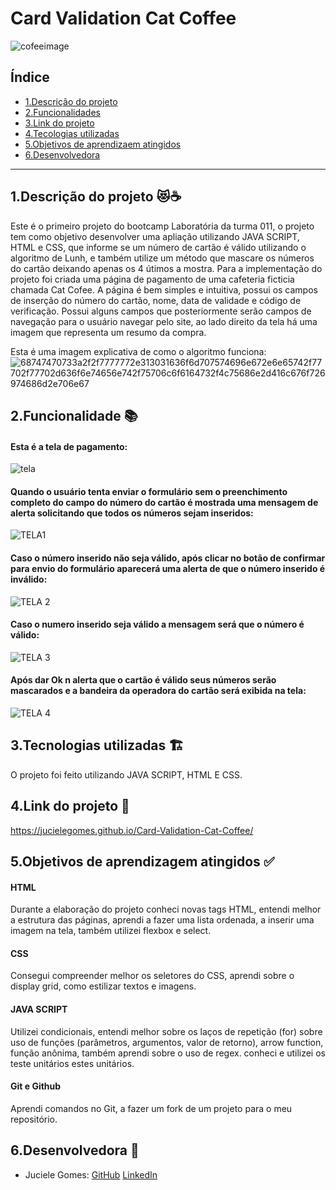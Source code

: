 # Card Validation Cat Coffee

![cofeeimage](https://github.com/JucieleGomes/SAP011-card-validation/assets/127780316/ec4eb19b-c76a-4ceb-9d12-161de9eca604)


## Índice

* [1.Descrição do projeto](1#-Descrição-do-projeto)
* [2.Funcionalidades](2#-Funcionalidades)
* [3.Link do projeto](3#-Link-do-projeto)
* [4.Tecologias utilizadas](4#-Tecnologias-utilizadas)
* [5.Objetivos de aprendizaem atingidos](5#-Objetivos-de-aprendizagem-atingidos)
* [6.Desenvolvedora](6#-Autora)
  

***




## 1.Descrição do projeto 😻☕

Este é o primeiro projeto do bootcamp Laboratória da turma 011, o projeto tem como
objetivo desenvolver uma apliação utilizando JAVA SCRIPT, HTML e CSS, que informe se 
um número de cartão é válido utilizando o algoritmo de Lunh, e também utilize um
método que mascare os números do cartão deixando apenas os 4 útimos a mostra.
Para a implementação do projeto foi criada uma página de pagamento de uma cafeteria 
ficticia chamada Cat Cofee. A página é bem simples e intuitiva, possui os campos de inserção 
do número do cartão, nome, data de validade e código de verificação. Possui alguns campos 
que posteriormente serão campos de navegação para o usuário navegar pelo site, ao lado direito 
da tela há uma imagem que representa um resumo da compra.

Esta é uma imagem explicativa de como o algoritmo funciona:
![68747470733a2f2f7777772e313031636f6d707574696e672e6e65742f77702f77702d636f6e74656e742f75706c6f6164732f4c75686e2d416c676f726974686d2e706e67](https://github.com/JucieleGomes/SAP011-card-validation/assets/127780316/195fda24-f1cf-4f1b-8b98-f04a6ae87132)




## 2.Funcionalidade 📚
#### Esta é a tela de pagamento:
![tela](https://github.com/JucieleGomes/SAP011-card-validation/assets/127780316/dccc118b-2d67-46b3-a970-b8789b8c9dd2)


#### Quando o usuário tenta enviar o formulário sem o preenchimento completo do campo do número do cartão é mostrada uma mensagem de alerta solicitando que todos os números sejam inseridos:

![TELA1](https://github.com/JucieleGomes/SAP011-card-validation/assets/127780316/8bf526d8-d751-4f15-8579-c74ce945bdbe)

#### Caso o número inserido não seja válido, após clicar no botão de confirmar para envio do formulário aparecerá uma alerta de que o número inserido é inválido:

![TELA 2](https://github.com/JucieleGomes/SAP011-card-validation/assets/127780316/f95c46b8-aa19-4d18-93b0-4ca70bfd2ef8)

#### Caso o numero inserido seja válido a mensagem será que o número é válido:

![TELA 3](https://github.com/JucieleGomes/SAP011-card-validation/assets/127780316/3cc8419f-f8cd-408e-ae54-ddc810df81d7)

#### Após dar Ok n alerta que o cartão é válido seus números serão mascarados e a bandeira da operadora do cartão será exibida na tela:

![TELA 4](https://github.com/JucieleGomes/SAP011-card-validation/assets/127780316/515aadf1-d897-4b1d-95e9-3c65079352df)




## 3.Tecnologias utilizadas 🏗️

O projeto foi feito utilizando JAVA SCRIPT, HTML E CSS.


## 4.Link do projeto 🔗

https://jucielegomes.github.io/Card-Validation-Cat-Coffee/




## 5.Objetivos de aprendizagem atingidos ✅

#### HTML
Durante a elaboração do projeto conheci novas tags HTML, entendi melhor a estrutura das páginas,
aprendi a fazer uma lista ordenada, a inserir uma imagem na tela, também utilizei flexbox e select.
#### CSS
Consegui compreender melhor os seletores do CSS, aprendi sobre o display grid, como estilizar textos e imagens.
#### JAVA SCRIPT
Utilizei condicionais, entendi melhor sobre  os  laços de repetição (for)
sobre uso de funções (parâmetros, argumentos, valor de retorno), arrow function, função anônima, 
também aprendi sobre o uso de regex.
conheci e utilizei os teste unitários estes unitários.
#### Git e Github
Aprendi comandos no Git, a fazer um fork de um projeto para o meu repositório.



## 6.Desenvolvedora 💛
* Juciele Gomes: [GitHub](https://github.com/JucieleGomes) [LinkedIn](https://www.linkedin.com/in/juciele-gomes-03287b149/)



 


